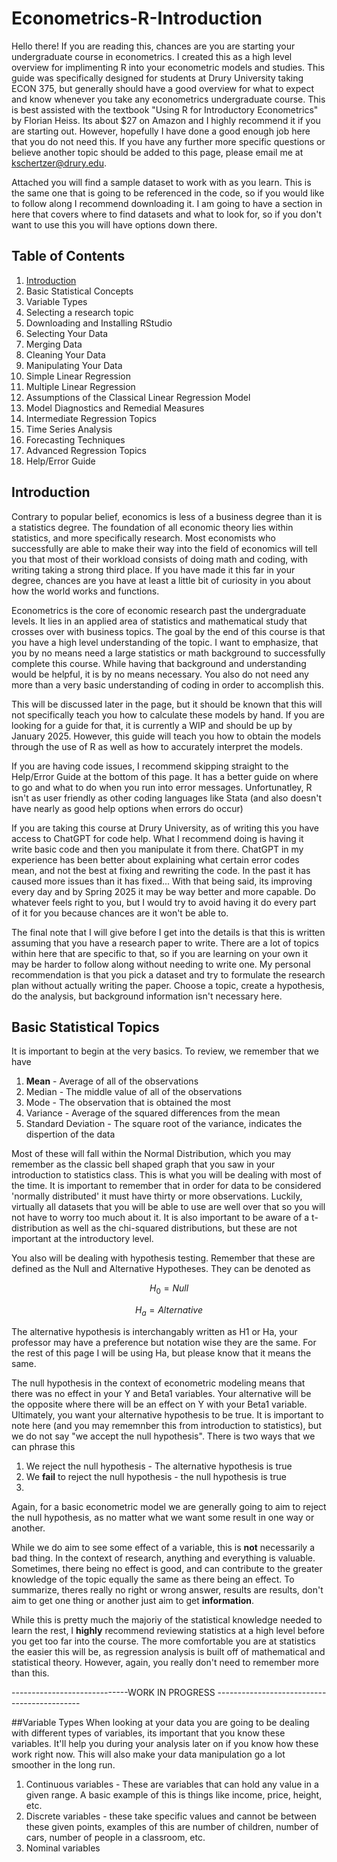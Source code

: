 # Econometrics-R-Introduction
Hello there! If you are reading this, chances are you are starting your undergraduate course in econometrics. I created this as a high level overview for implimenting R into your econometric models and studies. This guide was specifically designed for students at Drury University taking ECON 375, but generally should have a good overview for what to expect and know whenever you take any econometrics undergraduate course. This is best assisted with the textbook "Using R for Introductory Econometrics" by Florian Heiss. Its about $27 on Amazon and I highly recommend it if you are starting out. However, hopefully I have done a good enough job here that you do not need this. If you have any further more specific questions or believe another topic should be added to this page, please email me at kschertzer@drury.edu. 

Attached you will find a sample dataset to work with as you learn. This is the same one that is going to be referenced in the code, so if you would like to follow along I recommend downloading it. I am going to have a section in here that covers where to find datasets and what to look for, so if you don't want to use this you will have options down there. 

## Table of Contents
1. [Introduction](#Introduction)
2. Basic Statistical Concepts
3. Variable Types
4. Selecting a research topic
5. Downloading and Installing RStudio 
6. Selecting Your Data
7. Merging Data 
8. Cleaning Your Data
9. Manipulating Your Data
10. Simple Linear Regression
11. Multiple Linear Regression
12. Assumptions of the Classical Linear Regression Model
13. Model Diagnostics and Remedial Measures
14. Intermediate Regression Topics
15. Time Series Analysis
16. Forecasting Techniques
17. Advanced Regression Topics
18. Help/Error Guide

## Introduction
Contrary to popular belief, economics is less of a business degree than it is a statistics degree. The foundation of all economic theory lies within statistics, and more specifically research. Most economists who successfully are able to make their way into the field of economics will tell you that most of their workload consists of doing math and coding, with writing taking a strong third place. If you have made it this far in your degree, chances are you have at least a little bit of curiosity in you about how the world works and functions. 

Econometrics is the core of economic research past the undergraduate levels. It lies in an applied area of statistics and mathematical study that crosses over with business topics. The goal by the end of this course is that you have a high level understanding of the topic. I want to emphasize, that you by no means need a large statistics or math background to successfully complete this course. While having that background and understanding would be helpful, it is by no means necessary. You also do not need any more than a very basic understanding of coding in order to accomplish this. 

This will be discussed later in the page, but it should be known that this will not specifically teach you how to calculate these models by hand. If you are looking for a guide for that, it is currently a WIP and should be up by January 2025. However, this guide will teach you how to obtain the models through the use of R as well as how to accurately interpret the models. 

If you are having code issues, I recommend skipping straight to the Help/Error Guide at the bottom of this page. It has a better guide on where to go and what to do when you run into error messages. Unfortunatley, R isn't as user friendly as other coding languages like Stata (and also doesn't have nearly as good help options when errors do occur)

If you are taking this course at Drury University, as of writing this you have access to ChatGPT for code help. What I recommend doing is having it write basic code and then you manipulate it from there. ChatGPT in my experience has been better about explaining what certain error codes mean, and not the best at fixing and rewriting the code. In the past it has caused more issues than it has fixed... With that being said, its improving every day and by Spring 2025 it may be way better and more capable. Do whatever feels right to you, but I would try to avoid having it do every part of it for you because chances are it won't be able to. 

The final note that I will give before I get into the details is that this is written assuming that you have a research paper to write. There are a lot of topics within here that are specific to that, so if you are learning on your own it may be harder to follow along without needing to write one. My personal recommendation is that you pick a dataset and try to formulate the research plan without actually writing the paper. Choose a topic, create a hypothesis, do the analysis, but background information isn't necessary here. 

## Basic Statistical Topics
It is important to begin at the very basics. To review, we remember that we have 
1. **Mean** - Average of all of the observations
2. Median - The middle value of all of the observations
3. Mode - The observation that is obtained the most
4. Variance - Average of the squared differences from the mean
5. Standard Deviation - The square root of the variance, indicates the dispertion of the data

Most of these will fall within the Normal Distribution, which you may remember as the classic bell shaped graph that you saw in your introduction to statistics class. This is what you will be dealing with most of the time. It is important to remember that in order for data to be considered 'normally distributed' it must have thirty or more observations. Luckily, virtually all datasets that you will be able to use are well over that so you will not have to worry too much about it. It is also important to be aware of a t-distribution as well as the chi-squared distributions, but these are not important at the introductory level.

You also will be dealing with hypothesis testing. Remember that these are defined as the Null and Alternative Hypotheses. They can be denoted as 

$$H_0 = Null$$

$$H_a = Alternative$$

The alternative hypothesis is interchangably written as H1 or Ha, your professor may have a preference but notation wise they are the same. For the rest of this page I will be using Ha, but please know that it means the same. 

The null hypothesis in the context of econometric modeling means that there was no effect in your Y and Beta1 variables. Your alternative will be the opposite where there will be an effect on Y with your Beta1 variable. Ultimately, you want your alternative hypothesis to be true. It is important to note here (and you may rememnber this from introduction to statistics), but we do not say "we accept the null hypothesis". There is two ways that we can phrase this 
1. We reject the null hypothesis - The alternative hypothesis is true
2. We **fail** to reject the null hypothesis - the null hypothesis is true
3. 
Again, for a basic econometric model we are generally going to aim to reject the null hypothesis, as no matter what we want some result in one way or another.

While we do aim to see some effect of a variable, this is **not** necessarily a bad thing. In the context of research, anything and everything is valuable. Sometimes, there being no effect is good, and can contribute to the greater knowledge of the topic equally the same as there being an effect. To summarize, theres really no right or wrong answer, results are results, don't aim to get one thing or another just aim to get **information**.

While this is pretty much the majoriy of the statistical knowledge needed to learn the rest, I **highly** recommend reviewing statistics at a high level before you get too far into the course. The more comfortable you are at statistics the easier this will be, as regression analysis is built off of mathematical and statistical theory. However, again, you really don't need to remember more than this. 

-----------------------------WORK IN PROGRESS --------------------------------------------

##Variable Types
When looking at your data you are going to be dealing with different types of variables, its important that you know these variables. It'll help you during your analysis later on if you know how these work right now. This will also make your data manipulation go a lot smoother in the long run.
1. Continuous variables - These are variables that can hold any value in a given range. A basic example of this is things like income, price, height, etc.
2. Discrete variables - these take specific values and cannot be between these given points, examples of this are number of children, number of cars, number of people in a classroom, etc.
3. Nominal variables





















